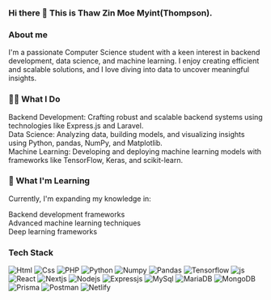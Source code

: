 ### Hi there 👋 This is Thaw Zin Moe Myint(Thompson).

### About me

I'm a passionate Computer Science student with a keen interest in backend development, data science, and machine learning. I enjoy creating efficient and scalable solutions, and I love diving into data to uncover meaningful insights.

### 🧑‍💻 What I Do<br>
Backend Development: Crafting robust and scalable backend systems using technologies like Express.js and Laravel.<br>
Data Science: Analyzing data, building models, and visualizing insights using Python, pandas, NumPy, and Matplotlib.<br>
Machine Learning: Developing and deploying machine learning models with frameworks like TensorFlow, Keras, and scikit-learn.

### 🌱 What I'm Learning<br>
Currently, I'm expanding my knowledge in:<br>

Backend development frameworks<br>
Advanced machine learning techniques<br>
Deep learning frameworks
### Tech Stack
<p>
  <img alt="Html" src="https://img.shields.io/badge/Html-E34F26?style=for-the-badge&logo=html5&logoColor=white"/>
  <img alt="Css" src="https://img.shields.io/badge/Css-1572B6?style=for-the-badge&logo=css3&logoColor=white"/>
  <img alt="PHP" src="https://img.shields.io/badge/PHP-777BB4?logo=php&logoColor=white&style=for-the-badge"/>
  <img alt="Python" src="https://img.shields.io/badge/Python-3776AB?logo=python&logoColor=white&style=for-the-badge"/>
  <img alt="Numpy" src="https://img.shields.io/badge/Numpy-013243?logo=numpy&logoColor=white&style=for-the-badge"/>
  <img alt="Pandas" src="https://img.shields.io/badge/pandas-150458?logo=pandas&logoColor=white&style=for-the-badge"/>
  <img alt="Tensorflow" src="https://img.shields.io/badge/Tensorflow-FF6F00?logo=tensorflow&logoColor=white&style=for-the-badge"/>
  <img alt="js" src="https://img.shields.io/badge/javascript-F7DF1E?style=for-the-badge&logo=javascript&logoColor=white"/>
  <img alt="React" src="https://img.shields.io/badge/react-61DAFB?style=for-the-badge&logo=react&logoColor=white"/>
  <img alt="Nextjs" src="https://img.shields.io/badge/next.js-000000?style=for-the-badge&logo=next.js&logoColor=white"/>
  <img alt="Nodejs" src="https://img.shields.io/badge/node.js-5FA04E?style=for-the-badge&logo=node.js&logoColor=white"/>
  <img alt="Expressjs" src="https://img.shields.io/badge/express-000000?style=for-the-badge&logo=express&logoColor=white"/>
  <img alt="MySql" src="https://img.shields.io/badge/mysql-4479A1?style=for-the-badge&logo=mysql&logoColor=white"/>
  <img alt="MariaDB" src="https://img.shields.io/badge/mariadb-003545?style=for-the-badge&logo=mariadb&logoColor=white"/>
  <img alt="MongoDB" src="https://img.shields.io/badge/mongodb-47A248?style=for-the-badge&logo=mongodb&logoColor=white"/>
  <img alt="Prisma" src="https://img.shields.io/badge/prisma-2D3748?style=for-the-badge&logo=prisma&logoColor=white"/>
  <img alt="Postman" src="https://img.shields.io/badge/postman-FF6C37?style=for-the-badge&logo=postman&logoColor=white"/>
  <img alt="Netlify" src="https://img.shields.io/badge/netlify-00C7B7?style=for-the-badge&logo=netlify&logoColor=white"/>
</p>
